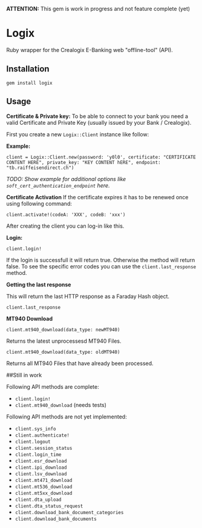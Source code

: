 **ATTENTION:** This gem is work in progress and not feature complete (yet)

# Logix
Ruby wrapper for the Crealogix E-Banking web "offline-tool" (API).

## Installation
`gem install logix`

## Usage
**Certificate & Private key:** To be able to connect to your bank you need a valid Certificate and Private Key (usually issued by your Bank / Crealogix).

First you create a new `Logix::Client` instance like follow:

**Example:**

`client = Logix::Client.new(password: 'y0l0', certificate: "CERTIFICATE CONTENT HERE", private_key: "KEY CONTENT hERE", endpoint: "tb.raiffeisendirect.ch")`

*TODO: Show example for additional options like `soft_cert_authentication_endpoint` here.*

**Certificate Activation**
If the certificate expires it has to be renewed once using following command:

`client.activate!(codeA: 'XXX', codeB: 'xxx')`

After creating the client you can log-in like this.

**Login:**

`client.login!`

If the login is successfull it will return true. Otherwise the method will return false.
To see the specific error codes you can use the `client.last_response` method.


**Getting the last response**

This will return the last HTTP response as a Faraday Hash object.

`client.last_response`

**MT940 Download**

`client.mt940_download(data_type: newMT940)`

Returns the latest unprocessesd MT940 Files.

`client.mt940_download(data_type: oldMT940)`

Returns all MT940 Files that have already been processed.


##Still in work

Following API methods are complete:

- `client.login!`
- `client.mt940_download` (needs tests)

Following API methods are not yet implemented:

- `client.sys_info`
- `client.authenticate!`
- `client.logout`
- `client.session_status`
- `client.login_time`
- `client.esr_download`
- `client.ipi_download`
- `client.lsv_download`
- `client.mt471_download`
- `client.mt536_download`
- `client.mt5xx_download`
- `client.dta_upload`
- `client.dta_status_request`
- `client.download_bank_document_categories`
- `client.download_bank_documents`
